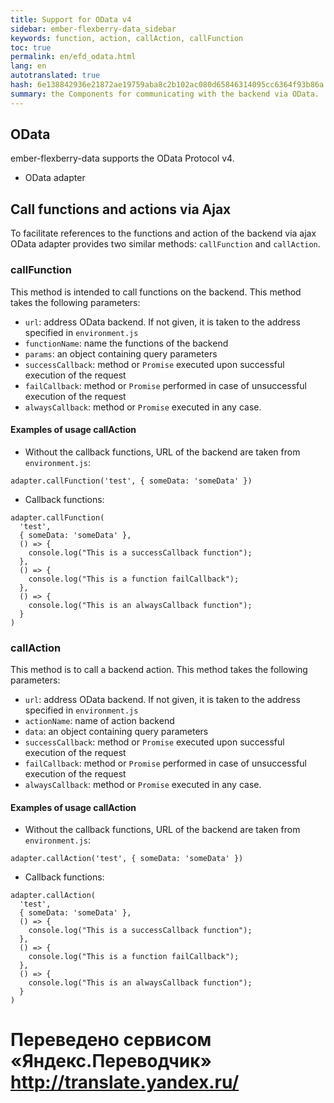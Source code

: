 ```yaml
--- 
title: Support for OData v4 
sidebar: ember-flexberry-data_sidebar 
keywords: function, action, callAction, callFunction 
toc: true 
permalink: en/efd_odata.html 
lang: en 
autotranslated: true 
hash: 6e138842936e21872ae19759aba8c2b102ac080d65846314095cc6364f93b86a 
summary: the Components for communicating with the backend via OData. 
--- 
```


## OData 

ember-flexberry-data supports the OData Protocol v4. 

* OData adapter 

## Call functions and actions via Ajax 

To facilitate references to the functions and action of the backend via ajax OData adapter provides two similar methods: `callFunction` and `callAction`. 

### callFunction 

This method is intended to call functions on the backend. This method takes the following parameters: 

* `url`: address OData backend. If not given, it is taken to the address specified in `environment.js` 
* `functionName`: name the functions of the backend 
* `params`: an object containing query parameters 
* `successCallback`: method or `Promise` executed upon successful execution of the request 
* `failCallback`: method or `Promise` performed in case of unsuccessful execution of the request 
* `alwaysCallback`: method or `Promise` executed in any case. 

#### Examples of usage callAction 

* Without the callback functions, URL of the backend are taken from `environment.js`: 
```
adapter.callFunction('test', { someData: 'someData' })
``` 
* Callback functions: 

```
adapter.callFunction(
  'test',
  { someData: 'someData' },
  () => {
    console.log("This is a successCallback function");
  },
  () => {
    console.log("This is a function failCallback");
  },
  () => {
    console.log("This is an alwaysCallback function");
  }
)
``` 

### callAction 

This method is to call a backend action. This method takes the following parameters: 

* `url`: address OData backend. If not given, it is taken to the address specified in `environment.js` 
* `actionName`: name of action backend 
* `data`: an object containing query parameters 
* `successCallback`: method or `Promise` executed upon successful execution of the request 
* `failCallback`: method or `Promise` performed in case of unsuccessful execution of the request 
* `alwaysCallback`: method or `Promise` executed in any case. 

#### Examples of usage callAction 

* Without the callback functions, URL of the backend are taken from `environment.js`: 
```
adapter.callAction('test', { someData: 'someData' })
``` 
* Callback functions: 

```
adapter.callAction(
  'test',
  { someData: 'someData' },
  () => {
    console.log("This is a successCallback function");
  },
  () => {
    console.log("This is a function failCallback");
  },
  () => {
    console.log("This is an alwaysCallback function");
  }
)
``` 



 # Переведено сервисом «Яндекс.Переводчик» http://translate.yandex.ru/
